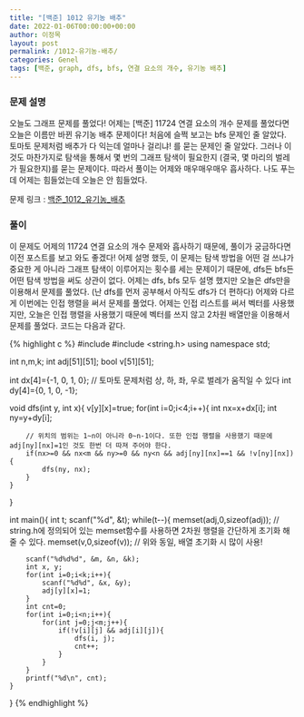```yaml
---
title: "[백준] 1012 유기농 배추"
date: 2022-01-06T00:00:00+00:00
author: 이정목
layout: post
permalink: /1012-유기농-배추/
categories: Genel
tags: [백준, graph, dfs, bfs, 연결 요소의 개수, 유기농 배추]
---
```



### 문제 설명
오늘도 그래프 문제를 풀었다! 어제는 [백준] 11724 연결 요소의 개수 문제를 풀었다면 오늘은 이름만 바뀐 유기농 배추 문제이다! 처음에 슬쩍 보고는 bfs 문제인 줄 알았다. 토마토 문제처럼 배추가 다 익는데 얼마나 걸리냐! 를 묻는 문제인 줄 알았다. 그러나 이것도 마찬가지로 탐색을 통해서 몇 번의 그래프 탐색이 필요한지 (결국, 몇 마리의 벌레가 필요한지)를 묻는 문제이다. 따라서 풀이는 어제와 매우매우매우 흡사하다. 나도 푸는 데 어제는 힘들었는데 오늘은 안 힘들었다.


문제 링크 : [백준_1012_유기농_배추](https://www.acmicpc.net/problem/1012)


### 풀이
이 문제도 어제의 11724 연결 요소의 개수 문제와 흡사하기 때문에, 풀이가 궁금하다면 이전 포스트를 보고 와도 좋겠다! 어제 설명 했듯, 이 문제는 탐색 방법을 어떤 걸 쓰냐가 중요한 게 아니라 그래프 탐색이 이루어지는 횟수를 세는 문제이기 때문에, dfs든 bfs든 어떤 탐색 방법을 써도 상관이 없다. 어제는 dfs, bfs 모두 설명 했지만 오늘은 dfs만을 이용해서 문제를 풀었다. (난 dfs를 먼저 공부해서 아직도 dfs가 더 편하다) 어제와 다르게 이번에는 인접 행렬을 써서 문제를 풀었다. 어제는 인접 리스트를 써서 벡터를 사용했지만, 오늘은 인접 행렬을 사용했기 때문에 벡터를 쓰지 않고 2차원 배열만을 이용해서 문제를 풀었다. 코드는 다음과 같다.


{% highlight c %}
#include <cstdio>
#include <string.h>
using namespace std;

int n,m,k;
int adj[51][51];
bool v[51][51];

int dx[4]={-1, 0, 1, 0}; // 토마토 문제처럼 상, 하, 좌, 우로 벌레가 움직일 수 있다
int dy[4]={0, 1, 0, -1};

void dfs(int y, int x){
    v[y][x]=true;
    for(int i=0;i<4;i++){
        int nx=x+dx[i];
        int ny=y+dy[i];

        // 위치의 범위는 1~n이 아니라 0~n-1이다. 또한 인접 행렬을 사용했기 때문에 adj[ny][nx]=1인 것도 한번 더 따져 주어야 한다.
        if(nx>=0 && nx<m && ny>=0 && ny<n && adj[ny][nx]==1 && !v[ny][nx]){ 
            dfs(ny, nx);
        }
    }
}

int main(){
    int t;
    scanf("%d", &t);
    while(t--){
        memset(adj,0,sizeof(adj)); // string.h에 정의되어 있는 memset함수를 사용하면 2차원 행렬을 간단하게 초기화 해줄 수 있다.
        memset(v,0,sizeof(v)); // 위와 동일, 배열 초기화 시 많이 사용!

        scanf("%d%d%d", &m, &n, &k);
        int x, y;
        for(int i=0;i<k;i++){
            scanf("%d%d", &x, &y);
            adj[y][x]=1;
        }
        int cnt=0;
        for(int i=0;i<n;i++){
            for(int j=0;j<m;j++){
                if(!v[i][j] && adj[i][j]){
                    dfs(i, j);
                    cnt++;
                }
            }
        }
        printf("%d\n", cnt);
    }
}
{% endhighlight %}

